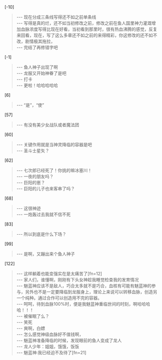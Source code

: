 
[-10] 
>--- 现在分成三条线写得还不如之前单条线<br>
>--- 写得是真的烂，还不如当初修改之前，修改之前在鱼人国里神力灌溉增加血脉浓度写得比现在好看，当初看到那里时，很有热血沸腾的感觉，反复来回看，现在，写了这么多章还不如之前的来得精彩，你这修改的还不如不改，剧情极其拖拉，<br>
>--- 完结了再修错字吧<br>

[-1] 
>--- 鱼人神子出现了啊<br>
>--- 龙服又开始神眷了是吧<br>
>--- 打卡<br>
>--- 更啦！哈哈哈哈哈<br>

[6] 
>--- “是”，“使”<br>

[57] 
>--- 有没有美少女战队或者魔法团<br>

[60] 
>--- 关键作用就是当神灵降临的容器是吧<br>
>--- 圣斗士星矢？<br>

[62] 
>--- 七次郎已经死了！你挑的嘛冰塞川！<br>
>--- 一夜的朋友吗？<br>
>--- 巨阳的崽？<br>
>--- 巨阳的儿子也来客串了吗？<br>

[68] 
>--- 这很神迹<br>
>--- 一炮轰过去我就不信不死<br>

[83] 
>--- 所以到底是什么下场？<br>

[99] 
>--- 是啊，又蹦出来个鱼人神子<br>

[122] 
>--- 这样躺着也能变强实在是太痛苦了[fn=12]<br>
>--- 家人们，谁懂啊，刚刚有下头女神趁我睡觉检查我的发育情况<br>
>--- 魅蓝神应该不是敌人，巧合太多就不是巧合，血核有可能有魅蓝神的参与，另外也不是一定要降临到龙服身上，理论上来说可以转移血脉，创造另一个纯种。通过合作可以创造用不完的容器。<br>
>--- 呵呵，待到血脉100%时，便是我魅蓝神重临世间的时刻，啊哈哈哈哈！！！<br>
>--- 被催眠了么？<br>
>--- 笑死<br>
>--- 爽啊，白嫖<br>
>--- 怎么感觉神级血脉好不值钱啊，<br>
>--- 魅蓝神准备降临的时候，发现眼前的鱼人变成了龙人<br>
>--- 龙人少年：姐姐，饿饿，饭饭<br>
>--- 魅蓝神:我已经迫不及待了[fn=21]<br>
